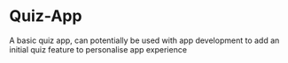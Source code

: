 # Quiz-App
A basic quiz app, can potentially be used with app development to add an initial quiz feature to personalise app experience 
